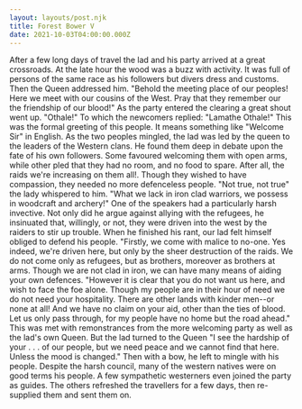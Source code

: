 ```yaml
---
layout: layouts/post.njk
title: Forest Bower V
date: 2021-10-03T04:00:00.000Z
---
```

After a few long days of travel the lad and his party arrived at a great crossroads.  At the late hour the wood was a buzz with activity. It was full of persons of the same race as his followers but divers dress and customs. Then the Queen addressed him.
"Behold the meeting place of our peoples! Here we meet with our cousins of the West. Pray that they remember our the friendship of our blood!"
As the party entered the clearing a great shout went up. "Othale!"
To which the newcomers replied: "Lamathe Othale!" This was the formal greeting of this people. It means something like "Welcome Sir" in English.
As the two peoples mingled, the lad was led by the queen to the leaders of the Western clans. He found them deep in debate upon the fate of his own followers. Some favoured welcoming them with open arms, while other pled that they had no room, and no food to spare. After all, the raids we're increasing on them all!. Though they wished to have compassion, they needed no more defenceless people.
"Not true, not true" the lady whispered to him. "What we lack in iron clad warriors, we possess in woodcraft and archery!"
One of the speakers had a particularly harsh invective. Not only did he argue against allying with the refugees, he insinuated that, willingly, or not, they were driven into the west by the raiders to stir up trouble.
When he finished his rant, our lad felt himself obliged to defend his people. "Firstly, we come with malice to no-one. Yes indeed, we're driven here, but only by the sheer destruction of the raids. We do not come only as refugees, but as brothers, moreover as brothers at arms. Though we are not clad in iron, we can have many means of aiding your own defences.
"However it is clear that you do not want us here, and wish to face the foe alone. Though my people are in their hour of need we do not need your hospitality. There are other lands with kinder men--or none at all! And we have no claim on your aid, other than the ties of blood. Let us only pass through, for my people have no home but the road ahead."
This was met with remonstrances from the more welcoming party as well as the lad's own Queen. But the lad turned to the Queen "I see the hardship of your . . . of our people, but we need peace and we cannot find that here. Unless the mood is changed." Then with a bow, he left to mingle with his people.
Despite the harsh council, many of the western natives were on good terms his people. A few sympathetic westerners even joined the party as guides. The others refreshed the travellers for a few days, then re-supplied them and sent them on.